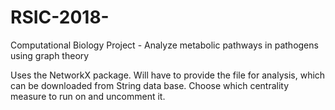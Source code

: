 # RSIC-2018-
Computational Biology Project - Analyze metabolic pathways in pathogens using graph theory

Uses the NetworkX package. Will have to provide the file for analysis, which can be downloaded from String data base.
Choose which centrality measure to run on and uncomment it.
